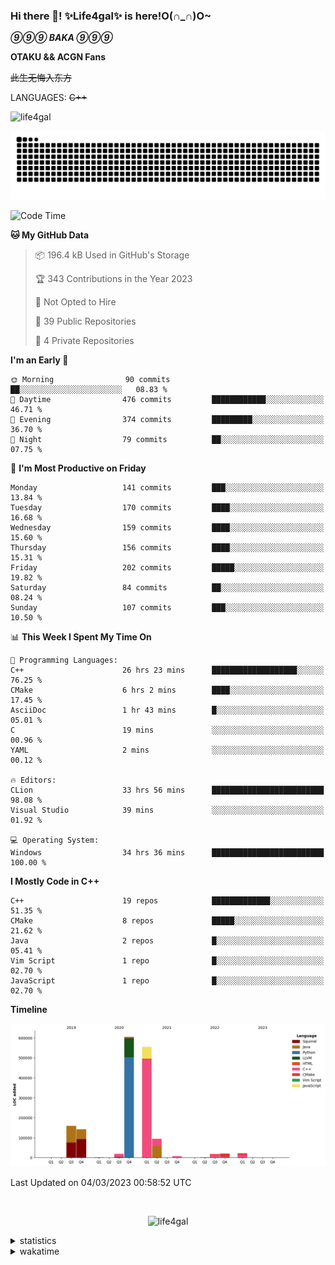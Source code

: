### Hi there 👋! ✨Life4gal✨ is here!O(∩_∩)O~

_**⑨⑨⑨ BAKA ⑨⑨⑨**_

**OTAKU && ACGN Fans**

~~此生无悔入东方~~

LANGUAGES: ~~C++~~

<p align="left"> <img src="https://komarev.com/ghpvc/?username=life4gal&label=Profile%20views&color=0e75b6&style=flat" alt="life4gal" /> </p>

![github contribution grid snake animation](https://raw.githubusercontent.com/Life4gal/Life4gal/snake_branch/github-contribution-grid-snake.svg)

<!--START_SECTION:waka-->
![Code Time](http://img.shields.io/badge/Code%20Time-2%2C861%20hrs%2015%20mins-blue)

**🐱 My GitHub Data** 

> 📦 196.4 kB Used in GitHub's Storage 
 > 
> 🏆 343 Contributions in the Year 2023
 > 
> 🚫 Not Opted to Hire
 > 
> 📜 39 Public Repositories 
 > 
> 🔑 4 Private Repositories 
 > 
**I'm an Early 🐤** 

```text
🌞 Morning                90 commits          ██░░░░░░░░░░░░░░░░░░░░░░░   08.83 % 
🌆 Daytime                476 commits         ████████████░░░░░░░░░░░░░   46.71 % 
🌃 Evening                374 commits         █████████░░░░░░░░░░░░░░░░   36.70 % 
🌙 Night                  79 commits          ██░░░░░░░░░░░░░░░░░░░░░░░   07.75 % 
```
📅 **I'm Most Productive on Friday** 

```text
Monday                   141 commits         ███░░░░░░░░░░░░░░░░░░░░░░   13.84 % 
Tuesday                  170 commits         ████░░░░░░░░░░░░░░░░░░░░░   16.68 % 
Wednesday                159 commits         ████░░░░░░░░░░░░░░░░░░░░░   15.60 % 
Thursday                 156 commits         ████░░░░░░░░░░░░░░░░░░░░░   15.31 % 
Friday                   202 commits         █████░░░░░░░░░░░░░░░░░░░░   19.82 % 
Saturday                 84 commits          ██░░░░░░░░░░░░░░░░░░░░░░░   08.24 % 
Sunday                   107 commits         ███░░░░░░░░░░░░░░░░░░░░░░   10.50 % 
```


📊 **This Week I Spent My Time On** 

```text
💬 Programming Languages: 
C++                      26 hrs 23 mins      ███████████████████░░░░░░   76.25 % 
CMake                    6 hrs 2 mins        ████░░░░░░░░░░░░░░░░░░░░░   17.45 % 
AsciiDoc                 1 hr 43 mins        █░░░░░░░░░░░░░░░░░░░░░░░░   05.01 % 
C                        19 mins             ░░░░░░░░░░░░░░░░░░░░░░░░░   00.96 % 
YAML                     2 mins              ░░░░░░░░░░░░░░░░░░░░░░░░░   00.12 % 

🔥 Editors: 
CLion                    33 hrs 56 mins      █████████████████████████   98.08 % 
Visual Studio            39 mins             ░░░░░░░░░░░░░░░░░░░░░░░░░   01.92 % 

💻 Operating System: 
Windows                  34 hrs 36 mins      █████████████████████████   100.00 % 
```

**I Mostly Code in C++** 

```text
C++                      19 repos            █████████████░░░░░░░░░░░░   51.35 % 
CMake                    8 repos             █████░░░░░░░░░░░░░░░░░░░░   21.62 % 
Java                     2 repos             █░░░░░░░░░░░░░░░░░░░░░░░░   05.41 % 
Vim Script               1 repo              █░░░░░░░░░░░░░░░░░░░░░░░░   02.70 % 
JavaScript               1 repo              █░░░░░░░░░░░░░░░░░░░░░░░░   02.70 % 
```



**Timeline**

![Lines of Code chart](https://raw.githubusercontent.com/Life4gal/Life4gal/main/assets/bar_graph.png)


 Last Updated on 04/03/2023 00:58:52 UTC
<!--END_SECTION:waka-->

<img src="https://wakatime.com/share/@Life4gal/86c21846-f841-4004-aed1-e1165eb797d6.svg?sanitize=true" alt=""/>

<p align="center"> <img src="./images/⑨.jpg" alt="life4gal" /> </p>

<details>
	<summary>statistics</summary>
	<img src="https://github-profile-trophy.vercel.app/?username=life4gal" alt=""/>
	<img src="https://github-readme-stats.life4gal.vercel.app/api/top-langs/?username=Life4gal&hide=html&show_icons=true&theme=synthwave&cache_seconds=1800" alt=""/>
	<img src="https://github-readme-stats.life4gal.vercel.app/api?username=Life4gal&show_icons=true&theme=synthwave&cache_seconds=1800" alt=""/>
</details>

<details>
	<summary>wakatime</summary>
	<img src="https://wakatime.com/share/@Life4gal/404666b2-d1ff-4388-94e0-a1935d341f14.svg?sanitize=true" alt=""/>
	<img src="https://wakatime.com/share/@Life4gal/972212ce-6084-4d98-a326-1997606ddf37.svg?sanitize=true" alt=""/>
	<img src="https://wakatime.com/share/@Life4gal/7ae4ead0-e1fd-412a-afcb-da977a5ae5e9.svg?sanitize=true" alt=""/>
</details>
